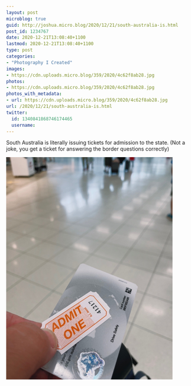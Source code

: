 ```yaml
---
layout: post
microblog: true
guid: http://joshua.micro.blog/2020/12/21/south-australia-is.html
post_id: 1234767
date: 2020-12-21T13:08:40+1100
lastmod: 2020-12-21T13:08:40+1100
type: post
categories:
- "Photography I Created"
images:
- https://cdn.uploads.micro.blog/359/2020/4c62f8ab28.jpg
photos:
- https://cdn.uploads.micro.blog/359/2020/4c62f8ab28.jpg
photos_with_metadata:
- url: https://cdn.uploads.micro.blog/359/2020/4c62f8ab28.jpg
url: /2020/12/21/south-australia-is.html
twitter:
  id: 1340841868746174465
  username: 
---
```

South Australia is literally issuing tickets for admission to the state. (Not a joke, you get a ticket for answering the border questions correctly)

<img src="uploads/2020/4c62f8ab28.jpg" width="450" height="600" alt="" />
